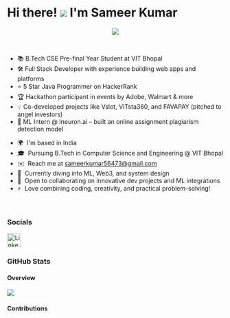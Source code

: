 Hi there! ![](https://user-images.githubusercontent.com/18350557/176309783-0785949b-9127-417c-8b55-ab5a4333674e.gif) I'm Sameer Kumar
=============================================================================================================================

<p align="center">
  <a href="https://github.com/DenverCoder1/readme-typing-svg">
    <img src="https://readme-typing-svg.herokuapp.com?font=Time+New+Roman&color=cyan&size=25&center=true&vCenter=true&width=600&height=100&lines=Full-Stack+Web+Developer;5⭐+Java+Programmer+@HackerRank;Hackathon+Enthusiast;AI+%26+ML+Learner;Project-Oriented+Coder+%7C+Team+Player">
  </a>
</p>

<br>

<ul> 
  <li>📚 B.Tech CSE Pre-final Year Student at VIT Bhopal</li>
  <li>🛠️ Full Stack Developer with experience building web apps and platforms</li>
  <li>⭐ 5 Star Java Programmer on HackerRank</li>
  <li>🏆 Hackathon participant in events by Adobe, Walmart & more</li>
  <li>💡 Co-developed projects like Vslot, VITsta360, and FAVAPAY (pitched to angel investors)</li>
  <li>🧠 ML Intern @ Ineuron.ai – built an online assignment plagiarism detection model</li>
</ul>

* 🌍  I'm based in India
* 🎓  Pursuing B.Tech in Computer Science and Engineering @ VIT Bhopal
* ✉️  Reach me at [sameerkumar56473@gmail.com](mailto:sameerkumar56473@gmail.com)
* 🧠  Currently diving into ML, Web3, and system design
* 🤝  Open to collaborating on innovative dev projects and ML integrations
* ⚡  Love combining coding, creativity, and practical problem-solving!


<br>

### Socials

  <a href="https://www.linkedin.com/in/sameer-kumar-095749249/" target="_blank" rel="noreferrer">
    <img src="https://raw.githubusercontent.com/danielcranney/readme-generator/main/public/icons/socials/linkedin.svg" width="32" height="32" alt="LinkedIn" />
  </a>
</p>

### GitHub Stats

#### Overview

<a href="http://www.github.com/SameerKumar24042004">
  <img src="https://github-readme-stats.vercel.app/api?username=SameerKumar24042004&show_icons=true&count_private=true&title_color=00ffff&text_color=ffffff&icon_color=00ffff&bg_color=1c1917&hide_border=true" />
</a>

#### Contributions

<a href="http://www.github.com/SameerKumar24042004">
  <img src="https://github-readme-streak-stats.herokuapp.com/?user=SameerKumar24042004&stroke=ffffff&background=1c1917&ring=00ffff&fire=00ffff&currStreakNum=ffffff&currStreakLabel=00ffff&sideNums=ffffff&si
